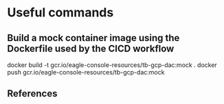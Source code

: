 # Useful commands

## Build a mock container image using the Dockerfile used by the CICD workflow
docker build -t gcr.io/eagle-console-resources/tb-gcp-dac:mock .
docker push gcr.io/eagle-console-resources/tb-gcp-dac:mock

## References

